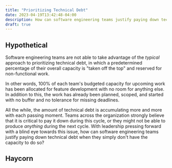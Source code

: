 ```yaml
---
title: "Prioritizing Technical Debt"
date: 2023-04-19T13:42:48-04:00
description: How can software engineering teams justify paying down technical debt when they simply don’t have the capacity to do so?
draft: true
---
```


## Hypothetical

Software engineering teams are not able to take advantage of the _typical_
approach to prioritizing technical debt, in which a predetermined percentage of
their overall capacity is "taken off the top" and reserved for non-functional
work.

In other words, 100% of each team's budgeted capacity for upcoming work has
been allocated for feature development with no room for anything else. In
addition to this, the work has already been planned, scoped, and started with
no buffer and no tolerance for missing deadlines.

All the while, the amount of technical debt is accumulating more and more with
each passing moment. Teams across the organization strongly believe that it is
critical to pay it down during this cycle, or they might not be able to produce
_anything_ during the next cycle. With leadership pressing forward with a blind
eye towards this issue, how can software engineering teams justify paying down
technical debt when they simply don't have the capacity to do so?

## Haycorn
